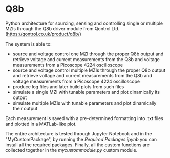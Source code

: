 # Q8b
Python architecture for sourcing, sensing and controlling single or multiple MZIs through the Q8b driver module from Qontrol Ltd. 
(https://qontrol.co.uk/product/q8b/)

The system is able to: 
- source and voltage control one MZI through the proper Q8b output and retrieve voltage and current measurements from the Q8b and voltage measurements from a Picoscope 4224 oscilloscope
- source and voltage control multiple MZIs through the proper Q8b output and retrieve voltage and current measurements from the Q8b and voltage measurements from a Picoscope 4224 oscilloscope
- produce log files and later build plots from such files
- simulate a single MZI with tunable parameters and plot dinamically its output
- simulate multiple MZIs with tunable parameters and plot dinamically their output 

Each measurement is saved with a pre-determined formatting into .txt files and plotted in a MATLab-like plot.

The entire architecture is tested through Jupyter Notebook and in the "MyCustomPackage", by running the _Required Packages.ipynb_ you can install all the required packages.
Finally, all the custom functions are collected together in the _mycustommodule.py_ custom module.

